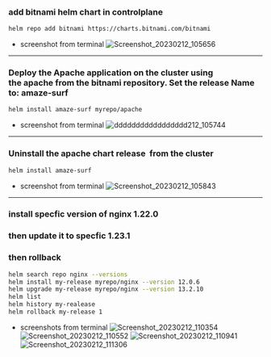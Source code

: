 ### add bitnami helm chart in controlplane 
```bash
helm repo add bitnami https://charts.bitnami.com/bitnami
```
- screenshot from terminal ![Screenshot_20230212_105656](https://user-images.githubusercontent.com/116673091/218307911-db3862d3-3398-44f2-912b-18d3c4490f10.png)
---
### Deploy the Apache application on the cluster using the apache from the bitnami repository. Set the release Name to: amaze-surf
```bash
helm install amaze-surf myrepo/apache
```
- screenshot from terminal ![ddddddddddddddddd212_105744](https://user-images.githubusercontent.com/116673091/218308002-89388f78-3577-4ecf-8bd7-be5465aeef60.png)
---
### Uninstall the apache chart release  from the cluster 
```bash
helm install amaze-surf
```
- screenshot from terminal ![Screenshot_20230212_105843](https://user-images.githubusercontent.com/116673091/218308244-38c7a12e-8b9b-4e83-b555-b0c7ad15ec00.png)

---
### install specfic version of nginx 1.22.0
### then update it to specfic 1.23.1 
### then rollback
``` bash
helm search repo nginx --versions
helm install my-release myrepo/nginx --version 12.0.6
helm upgrade my-release myrepo/nginx --version 13.2.10
helm list
helm history my-realease
helm rollback my-release 1
```
- screenshots from terminal 
![Screenshot_20230212_110354](https://user-images.githubusercontent.com/116673091/218308450-80be34e6-77a2-4ade-a0cb-5e4ef8578152.png)
![Screenshot_20230212_110552](https://user-images.githubusercontent.com/116673091/218308455-09852428-bcc2-4c09-8a6a-1c63d72f1f77.png)
![Screenshot_20230212_110941](https://user-images.githubusercontent.com/116673091/218308456-59ee0073-5533-4b52-8daf-c95be731e81c.png)
![Screenshot_20230212_111306](https://user-images.githubusercontent.com/116673091/218308459-4149c0b9-b9c7-45ab-aa9b-c9981d55a209.png)
